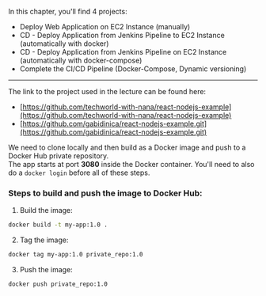 In this chapter, you'll find 4 projects:
- Deploy Web Application on EC2 Instance (manually)
- CD - Deploy Application from Jenkins Pipeline to EC2 Instance (automatically with docker)
- CD - Deploy Application from Jenkins Pipeline on EC2 Instance (automatically with docker-compose)
- Complete the CI/CD Pipeline (Docker-Compose, Dynamic versioning)

---

The link to the project used in the lecture can be found here:  
- [https://github.com/techworld-with-nana/react-nodejs-example](https://github.com/techworld-with-nana/react-nodejs-example)  
- [https://github.com/gabidinica/react-nodejs-example.git](https://github.com/gabidinica/react-nodejs-example.git)  

We need to clone locally and then build as a Docker image and push to a Docker Hub private repository.  
The app starts at port **3080** inside the Docker container. You'll need to also do a `docker login` before all of these steps.  

### Steps to build and push the image to Docker Hub:
1. Build the image:
```bash
docker build -t my-app:1.0 .
```

2. Tag the image:
```bash
docker tag my-app:1.0 private_repo:1.0
```

3. Push the image:
```bash
docker push private_repo:1.0
```
